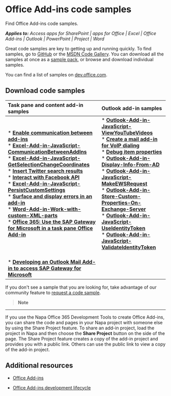 
# Office Add-ins code samples
Find Office Add-ins code samples.

 _**Applies to:** Access apps for SharePoint | apps for Office | Excel | Office Add-ins | Outlook | PowerPoint | Project | Word_

Great code samples are key to getting up and running quickly. To find samples, go to [GitHub](https://github.com/OfficeDev) or the [MSDN Code Gallery](http://code.msdn.microsoft.com/officeapps/site/search?f%5B0%5D.Type=Technology&amp;f%5B0%5D.Value=apps%20for%20Office). You can download all the samples at once as a [sample pack](http://code.msdn.microsoft.com/office/Apps-for-Office-code-d04762b7), or browse and download individual samples.

You can find a list of samples on [dev.office.com](http://dev.office.com/code-samples#?filters=apps%20for%20office,office%20add-ins).


## Download code samples

|**Task pane and content add-in samples**|**Outlook add-in samples**|
|:-----|:-----|
|<div>* [**Enable communication between add-ins**](http://code.msdn.microsoft.com/officeapps/Apps-for-Office-Enable-46024745)<br/>* [**Excel-Add-in-JavaScript-CommunicationBetweenAddIns**](https://github.com/OfficeDev/Excel-Add-in-JavaScript-CommunicationBetweenAddIns)<br/>* [**Excel-Add-in-JavaScript-GetSelectionChangeCoordinates**](https://github.com/OfficeDev/Excel-Add-in-JavaScript-GetSelectionChangeCoordinates)<br/>* [**Insert Twitter search results**](http://code.msdn.microsoft.com/officeapps/Apps-for-Office-Insert-cd3eda3c)<br/>* [**Interact with Facebook API**](http://code.msdn.microsoft.com/officeapps/Apps-for-Office-Interact-440d536c)<br/>* [**Excel-Add-in-JavaScript-PersistCustomSettings**](https://github.com/OfficeDev/Excel-Add-in-JavaScript-PersistCustomSettings)<br/>* [**Surface and display errors in an add-in**](http://code.msdn.microsoft.com/officeapps/Apps-for-Office-Surface-917dae87)<br/>* [**Word-Add-in-Work-with-custom-XML-parts**](https://github.com/OfficeDev/Word-Add-in-Work-with-custom-XML-parts)<br/>* [**Office 365: Use the SAP Gateway for Microsoft in a task pane Office Add-in**](https://code.msdn.microsoft.com/Office-365-Use-the-SAP-75a07195)<div/>|<div>* [**Outlook-Add-in-JavaScript-ViewYouTubeVideos**](https://github.com/OfficeDev/Outlook-Add-in-JavaScript-ViewYouTubeVideos)<br/>* [**Create a mail add-in for VoIP dialing**](http://code.msdn.microsoft.com/officeapps/Mail-apps-for-Outlook-dc28341f)<br/>* [**Debug item properties**](http://code.msdn.microsoft.com/office/Mail-apps-for-Outlook-faca78cd)<br/>* [**Outlook-Add-in-Display-Info-From-AD**](https://github.com/OfficeDev/Outlook-Add-in-Display-Info-From-AD)<br/>* [**Outlook-Add-in-JavaScript-MakeEWSRequest**](https://github.com/OfficeDev/Outlook-Add-in-JavaScript-MakeEWSRequest)<br/>* [**Outlook-Add-in-Store-Custom-Properties-On-Exchange-Server**](https://github.com/OfficeDev/Outlook-Add-in-Store-Custom-Properties-On-Exchange-Server)<br/>* [**Outlook-Add-in-JavaScript-UseIdentityToken**](https://github.com/OfficeDev/Outlook-Add-in-JavaScript-UseIdentityToken)<br/>* [**Outlook-Add-in-JavaScript-ValidateIdentityToken**](https://github.com/OfficeDev/Outlook-Add-in-JavaScript-ValidateIdentityToken)
<br/>* [**Developing an Outlook Mail Add-in to access SAP Gateway for Microsoft**](https://code.msdn.microsoft.com/Developing-an-Outlook-Mail-094f0f0c)</div>|

If you don't see a sample that you are looking for, take advantage of our community feature to [request a code sample](http://code.msdn.microsoft.com/officeapps/site/requests). 

 >**Note**
 ----
If you use the Napa Office 365 Development Tools to create Office Add-ins, you can share the code and pages in your Napa project with someone else by using the Share Project feature. To share an add-in project, load the project in Napa and then choose the  **Share Project** button on the side of the page. The Share Project feature creates a copy of the add-in project and provides you with a public link. Others can use the public link to view a copy of the add-in project.


## Additional resources


- [Office Add-ins](../overview/office-add-ins.md)
    
- [Office Add-ins development lifecycle](../design/add-in-development-lifecycle.md)
    
